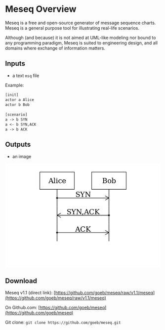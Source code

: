 
# Meseq Overview

Meseq is a free and open-source generator of message sequence charts. Meseq is a general purpose tool for illustrating real-life scenarios. 

Although (and because) it is not aimed at UML-like modeling nor bound to any programming paradigm, Meseq is suited to engineering design, and all domains where exchange of information matters.

## Inputs

- a text `msq` file

Example:

    [init]
    actor a Alice
    actor b Bob
    
    [scenario]
    a -> b SYN
    a <- b SYN,ACK
    a -> b ACK



## Outputs

- an image

![](examples/01_basic.png)


## Download

Meseq v1.1 (direct link): [https://github.com/goeb/meseq/raw/v1.1/meseq](https://github.com/goeb/meseq/raw/v1.1/meseq)

On Github.com: [https://github.com/goeb/meseq](https://github.com/goeb/meseq)

Git clone: `git clone https://github.com/goeb/meseq.git`
